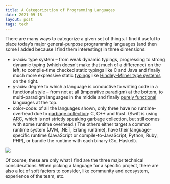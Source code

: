 ```yaml
---
title: A Categorization of Programming Languages
date: 2021-09-18
layout: post
tags: tech
---
```


There are many ways to categorize a given set of things. I find it useful to place today’s major general-purpose programming languages (and then some I added because I find them interesting) in three dimensions:

- x-axis: type system – from weak dynamic typings, progressing to strong dynamic typing (which doesn’t make that much of a difference) on the left, to compile-time checked static typings like C and Java and finally much more expressive static [typings](https://en.wikipedia.org/wiki/Type_system) like [Hindley–Milner type systems](https://en.wikipedia.org/wiki/Hindley%E2%80%93Milner_type_system) on the right.
- y-axis: degree to which a language is conductive to writing code in a functional style – from not at all (imperative paradigm) at the bottom, to multi-paradigm languages in the middle and finally  [purely functional](https://en.wikipedia.org/wiki/Purely_functional_programming) languages at the top.
- color-code: of all the languages shown, only three have no runtime-overhead due to [garbage collection](https://en.wikipedia.org/wiki/Garbage_collection_(computer_science)): C, C++ and Rust. (Swift is using [ARC](https://en.wikipedia.org/wiki/Automatic_Reference_Counting), which is not strictly speaking garbage collection, but still comes with some runtime overhead.) The others either target a common runtime system (JVM, .NET, Erlang runtime), have their language-specific runtime (JavaScript or compile-to-JavaScript, Python, Ruby, PHP), or bundle the runtime with each binary (Go, Haskell).

![]({{site.baseurl}}/assets/2021-09-18-categorization-of-programming-languages/categorization-of-programming-languages.svg)

Of course, these are only what I find are the three major technical considerations. When picking a language for a specific project, there are also a lot of soft factors to consider, like community and ecosystem, experience of the team, etc.